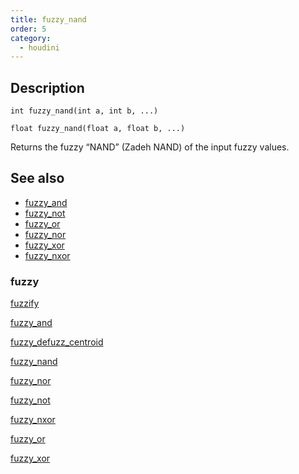 ```yaml
---
title: fuzzy_nand
order: 5
category:
  - houdini
---
```


## Description

`int fuzzy_nand(int a, int b, ...)`

`float fuzzy_nand(float a, float b, ...)`

Returns the fuzzy “NAND” (Zadeh NAND) of the input fuzzy values.

## See also

- [fuzzy_and](fuzzy_and.html)
- [fuzzy_not](fuzzy_not.html)
- [fuzzy_or](fuzzy_or.html)
- [fuzzy_nor](fuzzy_nor.html)
- [fuzzy_xor](fuzzy_xor.html)
- [fuzzy_nxor](fuzzy_nxor.html)

### fuzzy

[fuzzify](fuzzify.html)

[fuzzy_and](fuzzy_and.html)

[fuzzy_defuzz_centroid](fuzzy_defuzz_centroid.html)

[fuzzy_nand](fuzzy_nand.html)

[fuzzy_nor](fuzzy_nor.html)

[fuzzy_not](fuzzy_not.html)

[fuzzy_nxor](fuzzy_nxor.html)

[fuzzy_or](fuzzy_or.html)

[fuzzy_xor](fuzzy_xor.html)
